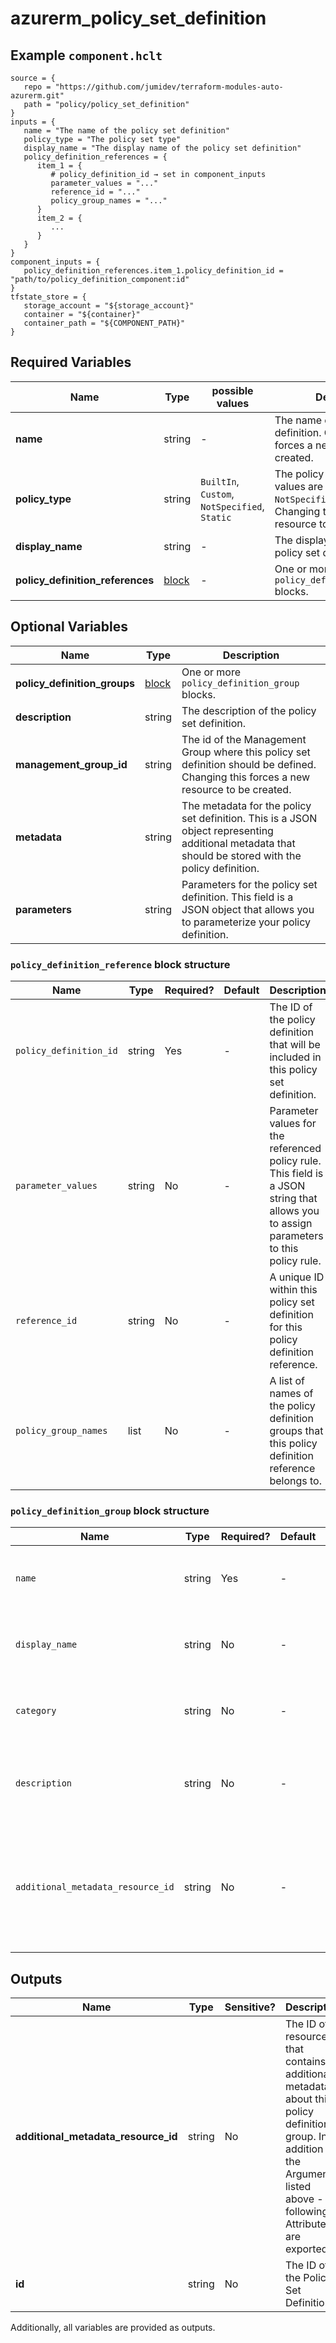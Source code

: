 # azurerm_policy_set_definition



## Example `component.hclt`

```hcl
source = {
   repo = "https://github.com/jumidev/terraform-modules-auto-azurerm.git"   
   path = "policy/policy_set_definition"   
}
inputs = {
   name = "The name of the policy set definition"   
   policy_type = "The policy set type"   
   display_name = "The display name of the policy set definition"   
   policy_definition_references = {
      item_1 = {
         # policy_definition_id → set in component_inputs
         parameter_values = "..."         
         reference_id = "..."         
         policy_group_names = "..."         
      }      
      item_2 = {
         ...
      }      
   }   
}
component_inputs = {
   policy_definition_references.item_1.policy_definition_id = "path/to/policy_definition_component:id"   
}
tfstate_store = {
   storage_account = "${storage_account}"   
   container = "${container}"   
   container_path = "${COMPONENT_PATH}"   
}
```

## Required Variables

| Name | Type |  possible values |  Description |
| ---- | --------- |  ----------- | ----------- |
| **name** | string |  -  |  The name of the policy set definition. Changing this forces a new resource to be created. | 
| **policy_type** | string |  `BuiltIn`, `Custom`, `NotSpecified`, `Static`  |  The policy set type. Possible values are `BuiltIn`, `Custom`, `NotSpecified` and `Static`. Changing this forces a new resource to be created. | 
| **display_name** | string |  -  |  The display name of the policy set definition. | 
| **policy_definition_references** | [block](#policy_definition_reference-block-structure) |  -  |  One or more `policy_definition_reference` blocks. | 

## Optional Variables

| Name | Type |  Description |
| ---- | --------- |  ----------- |
| **policy_definition_groups** | [block](#policy_definition_group-block-structure) |  One or more `policy_definition_group` blocks. | 
| **description** | string |  The description of the policy set definition. | 
| **management_group_id** | string |  The id of the Management Group where this policy set definition should be defined. Changing this forces a new resource to be created. | 
| **metadata** | string |  The metadata for the policy set definition. This is a JSON object representing additional metadata that should be stored with the policy definition. | 
| **parameters** | string |  Parameters for the policy set definition. This field is a JSON object that allows you to parameterize your policy definition. | 

### `policy_definition_reference` block structure

| Name | Type | Required? | Default | Description |
| ---- | ---- | --------- | ------- | ----------- |
| `policy_definition_id` | string | Yes | - | The ID of the policy definition that will be included in this policy set definition. |
| `parameter_values` | string | No | - | Parameter values for the referenced policy rule. This field is a JSON string that allows you to assign parameters to this policy rule. |
| `reference_id` | string | No | - | A unique ID within this policy set definition for this policy definition reference. |
| `policy_group_names` | list | No | - | A list of names of the policy definition groups that this policy definition reference belongs to. |

### `policy_definition_group` block structure

| Name | Type | Required? | Default | Description |
| ---- | ---- | --------- | ------- | ----------- |
| `name` | string | Yes | - | The name of this policy definition group. |
| `display_name` | string | No | - | The display name of this policy definition group. |
| `category` | string | No | - | The category of this policy definition group. |
| `description` | string | No | - | The description of this policy definition group. |
| `additional_metadata_resource_id` | string | No | - | The ID of a resource that contains additional metadata about this policy definition group. |



## Outputs

| Name | Type | Sensitive? | Description |
| ---- | ---- | --------- | --------- |
| **additional_metadata_resource_id** | string | No  | The ID of a resource that contains additional metadata about this policy definition group. In addition to the Arguments listed above - the following Attributes are exported: | 
| **id** | string | No  | The ID of the Policy Set Definition. | 

Additionally, all variables are provided as outputs.
